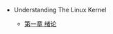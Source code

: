 <!-- docs/_sidebar.md -->

- Understanding The Linux Kernel

  - [第一章 绪论](/linux/kernel/understanding-the-linux-kernel/chapter01)
